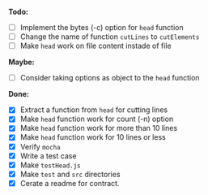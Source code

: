 **Todo:**
- [ ] Implement the bytes (-c) option for ```head``` function
- [ ] Change the name of function ```cutLines``` to ```cutElements```
- [ ] Make ```head``` work on file content instade of file

**Maybe:**
- [ ] Consider taking options as object to the ```head``` function


**Done:**
- [x] Extract a function from ```head``` for cutting lines
- [x] Make ```head``` function work for count (-n) option
- [x] Make ```head``` function work for more than 10 lines
- [x] Make ```head``` function work for 10 lines or less
- [x] Verify ```mocha```
- [x] Write a test case
- [x] Make ```testHead.js```
- [x] Make ```test``` and ```src``` directories
- [x] Cerate a readme for contract.
